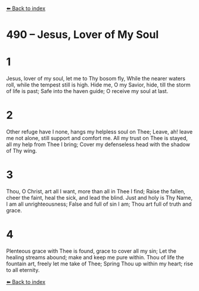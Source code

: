[⬅️ Back to index](../README.md)

# 490 – Jesus, Lover of My Soul


# 1
Jesus, lover of my soul, let me to Thy bosom fly,
While the nearer waters roll, while the tempest still is high.
Hide me, O my Savior, hide, till the storm of life is past;
Safe into the haven guide; O receive my soul at last.

# 2
Other refuge have I none, hangs my helpless soul on Thee;
Leave, ah! leave me not alone, still support and comfort me.
All my trust on Thee is stayed, all my help from Thee I bring;
Cover my defenseless head with the shadow of Thy wing.

# 3
Thou, O Christ, art all I want, more than all in Thee I find;
Raise the fallen, cheer the faint, heal the sick, and lead the blind.
Just and holy is Thy Name, I am all unrighteousness;
False and full of sin I am; Thou art full of truth and grace.

# 4
Plenteous grace with Thee is found, grace to cover all my sin;
Let the healing streams abound; make and keep me pure within.
Thou of life the fountain art, freely let me take of Thee;
Spring Thou up within my heart; rise to all eternity.

[⬅️ Back to index](../README.md)
